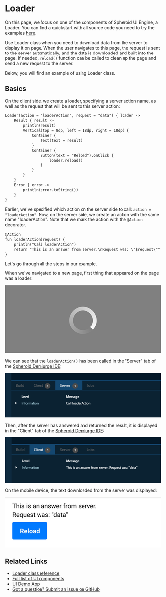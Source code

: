 # Loader

On this page, we focus on one of the components of Spheroid UI Engine, a Loader.
You can find a quickstart with all source code you need to try the examples 
[here](https://github.com/SpheroidUniverse/SpheroidScript/tree/master/examples/UI).

Use Loader class when you need to download data from the server to display it on page.
When the user navigates to this page, the request is sent to the server automatically,
and the data is downloaded and built into the page.
If needed, `reload()` function can be called to clean up the page 
and send a new request to the server.

Below, you will find an example of using Loader class.

## Basics

On the client side, we create a loader, specifying a server action name,
as well as the request that will be sent to this server action:

```
Loader(action = "loaderAction", request = "data") { loader ->
    Result { result ->
        println(result)
        Vertical(top = 8dp, left = 18dp, right = 18dp) {
            Container {
                Text(text = result)
            }
            Container {
                Button(text = "Reload").onClick {
                    loader.reload()
                }
            }
        }
    }
    Error { error ->
        println(error.toString())
    }
}
```

Earlier, we've specified which action on the server side to call: `action = "loaderAction"`.
Now, on the server side, we create an action with the same name "loaderAction".
Note that we mark the action with the `@Action` decorator.

```
@Action
fun loaderAction(request) {
    println("Call loaderAction")
    return "This is an answer from server.\nRequest was: \"$request\""
}
```

Let's go through all the steps in our example.

When we've navigated to a new page, first thing that appeared on the page was
a loader:

![](../images/ui/loader/loader-1.png)

We can see that the `loaderAction()` has been called in the "Server" tab
of the [Spheroid Demiurge IDE](https://demiurge.spheroiduniverse.io/ide):

![](../images/ui/loader/loader-3.png)

Then, after the server has answered and returned the result, 
it is displayed in the "Client" tab
of the [Spheroid Demiurge IDE](https://demiurge.spheroiduniverse.io/ide):

![](../images/ui/loader/loader-4.png)
 
On the mobile device, the text downloaded from the server was displayed:

![](../images/ui/loader/loader-2.png)

## Related Links

- [Loader class reference](../reference/spheroid.client.ui/-loader/index.md)
- [Full list of UI components](index.md)
- [UI Demo App](https://github.com/SpheroidUniverse/SpheroidScript/tree/master/examples/UI)
- [Got a question? Submit an issue on GitHub](../submit-an-issue.md)